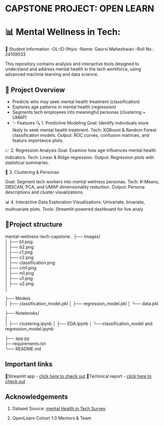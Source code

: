 # CAPSTONE PROJECT: OPEN LEARN 


# 📊 Mental Wellness in Tech: 

🧾 Student Information
-OL-ID-9tiyix
-Name: Gaurvi Maheshwari
-Roll No.: 24109033

This repository contains analysis and interactive tools designed to understand and address mental health in the tech workforce, using advanced machine learning and data science.

## 🚀 Project Overview
- Predicts who may seek mental health treatment (classification)
- Explores age patterns in mental health (regression)
- Segments tech employees into meaningful personas (clustering + UMAP)
- ✨ Features
🔍 1. Predictive Modeling
Goal: Identify individuals more likely to seek mental health treatment.
Tech: XGBoost & Random Forest classification models.
Output: ROC curves, confusion matrices, and feature importance plots.

📈 2. Regression Analysis
Goal: Examine how age influences mental health indicators.
Tech: Linear & Ridge regression.
Output: Regression plots with statistical summaries.

🧩 3. Clustering & Personas

Goal: Segment tech workers into mental wellness personas.
Tech: K-Means, DBSCAN, PCA, and UMAP dimensionality reduction.
Output: Persona descriptions and cluster visualizations.

📊 4. Interactive Data Exploration
Visualizations: Univariate, bivariate, multivariate plots.
Tools: Streamlit-powered dashboard for live analy

## 📂Project structure
mental-wellness-tech-capstone
.
├── Images/                  
│   ├── b1.png                
│   ├── b2.png               
│   ├── c1.png                
│   ├── c2.png                
│   ├── classification.png     
│   ├── cm1.png               
│   ├── m1.png           
│   ├── u1.png                
│   ├── u2.png                
│

├── Models                  
│   ├── classification_model.pkl
│   ├── regression_model.pkl
│   └── data.pkl                
       
├── Notebooks/                       
│  
│   ├── clustering.ipynb
│   ├── EDA.ipynb
│   └──classification_model and regression_model.ipynb

├── app.py                            
├─  requirements.txt                   
└── README.md                         
## Important links
👾Streamlit app - [click here to check out](https://openlearncapstone-gaurvi-7ws3zftovtxgrueum3jgcv.streamlit.app/)
🔗Technical report - [click here to check out](https://medium.com/@gaurvimaheshwari04/mental-heath-in-tech-machine-learning-analysis-persona-segmentation-242b69f53e8b)
## Acknowledgements
1. Dataset Source: [mental Health in Tech Survey](https://www.kaggle.com/datasets/osmi/mental-health-in-tech-survey)

2. OpenLearn Cohort 1.0 Mentors & Team
